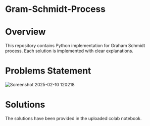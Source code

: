 # Gram-Schmidt-Process

# Overview

This repository contains Python implementation for Graham Schmidt process. Each solution is implemented with clear explanations.

# Problems Statement

![Screenshot 2025-02-10 120218](https://github.com/user-attachments/assets/25121397-60fb-4301-b5bc-57d81e6b92ce)

# Solutions

The solutions have been provided in the uploaded colab notebook.

